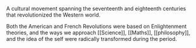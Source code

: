 A cultural movement spanning the seventeenth and eighteenth centuries that revolutionized the Western world. 

Both the American and French Revolutions were based on Enlightenment theories, and the ways we approach [[Science]], [[Maths]], [[philosophy]], and the idea of the self were radically transformed during the period.